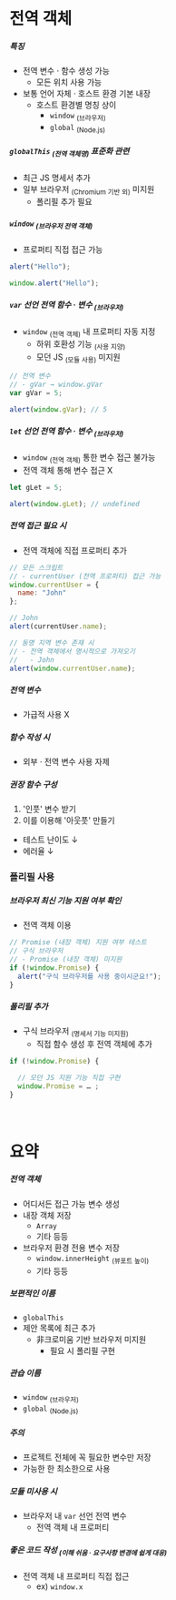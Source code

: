 전역 객체
====

##### 특징
- 전역 변수 · 함수 생성 가능
  - 모든 위치 사용 가능
- 보통 언어 자체 · 호스트 환경 기본 내장
  - 호스트 환경별 명칭 상이
    - `window` <sub>(브라우저)</sub>
    - `global` <sub>(Node.js)</sub>

##### `globalThis` <sub>(전역 객체명)</sub> 표준화 관련
- 최근 JS 명세서 추가
- 일부 브라우저 <sub>(Chromium 기반 외)</sub> 미지원
  - 폴리필 추가 필요

##### `window` <sub>(브라우저 전역 객체)</sub>
- 프로퍼티 직접 접근 가능
```javascript
alert("Hello");

window.alert("Hello");
```

##### `var` 선언 전역 함수 · 변수 <sub>(브라우저)</sub>
- `window` <sub>(전역 객체)</sub> 내 프로퍼티 자동 지정
  - 하위 호환성 기능 <sub>(사용 지양)</sub>
  - 모던 JS <sub>(모듈 사용)</sub> 미지원
```javascript
// 전역 변수
// - gVar → window.gVar
var gVar = 5;

alert(window.gVar); // 5
```

##### `let` 선언 전역 함수 · 변수 <sub>(브라우저)</sub>
- `window` <sub>(전역 객체)</sub> 통한 변수 접근 불가능
- 전역 객체 통해 변수 접근 X
```javascript
let gLet = 5;

alert(window.gLet); // undefined
```

##### 전역 접근 필요 시
- 전역 객체에 직접 프로퍼티 추가
```javascript
// 모든 스크립트
// - currentUser (전역 프로퍼티) 접근 가능
window.currentUser = {
  name: "John"
};

// John
alert(currentUser.name);

// 동명 지역 변수 존재 시
// - 전역 객체에서 명시적으로 가져오기
//   - John
alert(window.currentUser.name);
```

##### 전역 변수
- 가급적 사용 X

##### 함수 작성 시
- 외부 · 전역 변수 사용 자제

##### 권장 함수 구성
1. '인풋' 변수 받기
2.  이를 이용해 '아웃풋' 만들기
- 테스트 난이도 ↓
- 에러율 ↓

### 폴리필 사용

##### 브라우저 최신 기능 지원 여부 확인
- 전역 객체 이용
```javascript
// Promise (내장 객체) 지원 여부 테스트
// 구식 브라우저
// - Promise (내장 객체) 미지원
if (!window.Promise) {
  alert("구식 브라우저를 사용 중이시군요!");
}
```

##### 폴리필 추가
- 구식 브라우저 <sub>(명세서 기능 미지원)</sub>
  - 직접 함수 생성 후 전역 객체에 추가
```javascript
if (!window.Promise) {

  // 모던 JS 지원 기능 직접 구현
  window.Promise = … ;
}
```

<br />

요약
====

##### 전역 객체
- 어디서든 접근 가능 변수 생성
- 내장 객체 저장
  - `Array`
  - 기타 등등
- 브라우저 환경 전용 변수 저장
  - `window.innerHeight` <sub>(뷰포트 높이)</sub>
  - 기타 등등

##### 보편적인 이름
- `globalThis`
- 제안 목록에 최근 추가
  - 非크로미움 기반 브라우저 미지원
    - 필요 시 폴리필 구현

##### 관습 이름
- `window` <sub>(브라우저)</sub>
- `global` <sub>(Node.js)</sub>

##### 주의
- 프로젝트 전체에 꼭 필요한 변수만 저장
- 가능한 한 최소한으로 사용

##### 모듈 미사용 시
- 브라우저 내 `var` 선언 전역 변수
  - 전역 객체 내 프로퍼티

##### 좋은 코드 작성 <sub>(이해 쉬움 · 요구사항 변경에 쉽게 대응)</sub>
- 전역 객체 내 프로퍼티 직접 접근
  - ex\) `window.x`
